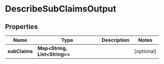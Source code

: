 

# DescribeSubClaimsOutput


## Properties

| Name | Type | Description | Notes |
|------------ | ------------- | ------------- | -------------|
|**subClaims** | **Map&lt;String, List&lt;String&gt;&gt;** |  |  [optional] |



